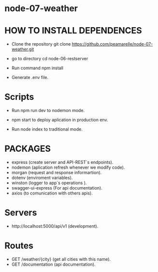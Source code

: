 # node-07-weather

# HOW TO INSTALL DEPENDENCES

* Clone the repository git clone https://github.com/peamarelle/node-07-weather.git

* go to directory cd node-06-restserver

* Run command npm install

* Generate .env file.

# Scripts

* Run npm run dev to nodemon mode.

* npm start to deploy aplication in production env.

* Run node index to traditional mode.

# PACKAGES

* express (create server and API-REST´s endpoints).
* nodemon (aplication refresh whenever we modify code).
* morgan (request and response informartion).
* dotenv (enviroment variables).
* winston (logger to app´s operations ).
* swagger-ui-express (For api documentation).
* axios (to comunication with others apis).

# Servers

* http://localhost:5000/api/v1 (development).


# Routes

* GET /weather/{city} (get all cities with this name).
* GET /documentation (api documentation).